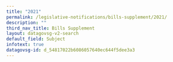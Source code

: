 ```yaml
---
title: "2021"
permalink: /legislative-notifications/bills-supplement/2021/
description: ""
third_nav_title: Bills Supplement
layout: datagovsg-v2-search
default_field: Subject
infotext: true
datagovsg-id: d_54817022b6086057640ec644f5dee3a3
---
```

